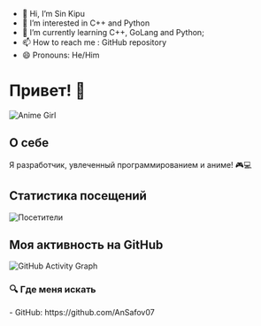 - 👋 Hi, I’m Sin Kipu
- 👀 I’m interested in C++ and Python
- 🌱 I’m currently learning C++, GoLang and Python;
- 📫 How to reach me : GitHub repository
- 😄 Pronouns: He/Him

# Привет! 👋

![Anime Girl](https://avatanplus.com/files/resources/original/58fdf80c1f55b15ba010ef60.png) <!-- Замените на ссылку на изображение аниме девочки -->

## О себе
Я разработчик, увлеченный программированием и аниме! 🎮💻

## Статистика посещений
![Посетители](https://komarev.com/ghpvc/?username=yourusername&color=green) <!-- Замените yourusername на ваш логин -->

## Моя активность на GitHub
![GitHub Activity Graph](https://activity-graph.herokuapp.com/graph?username=yourusername&theme=react) <!-- Замените yourusername на ваш логин -->

<h3>🔍 Где меня искать</h3>
- GitHub: https://github.com/AnSafov07
